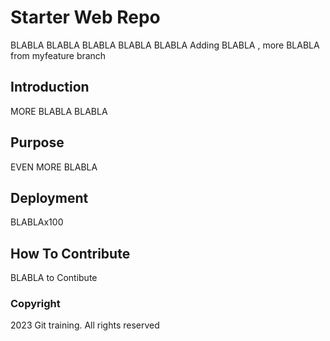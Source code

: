 # Starter Web Repo
BLABLA BLABLA BLABLA BLABLA BLABLA
Adding BLABLA ,
more BLABLA from myfeature branch 
## Introduction
MORE BLABLA BLABLA
## Purpose
EVEN MORE BLABLA
## Deployment
BLABLAx100
## How To Contribute

BLABLA to Contibute
### Copyright

2023 Git training.  All rights reserved